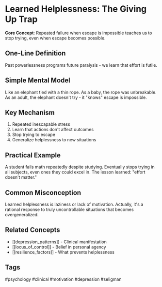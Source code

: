 # Learned Helplessness: The Giving Up Trap

**Core Concept**: Repeated failure when escape is impossible teaches us to stop trying, even when escape becomes possible.

## One-Line Definition
Past powerlessness programs future paralysis - we learn that effort is futile.

## Simple Mental Model
Like an elephant tied with a thin rope. As a baby, the rope was unbreakable. As an adult, the elephant doesn't try - it "knows" escape is impossible.

## Key Mechanism
1. Repeated inescapable stress
2. Learn that actions don't affect outcomes
3. Stop trying to escape
4. Generalize helplessness to new situations

## Practical Example
A student fails math repeatedly despite studying. Eventually stops trying in all subjects, even ones they could excel in. The lesson learned: "effort doesn't matter."

## Common Misconception
Learned helplessness is laziness or lack of motivation. Actually, it's a rational response to truly uncontrollable situations that becomes overgeneralized.

## Related Concepts
- [[depression_patterns]] - Clinical manifestation
- [[locus_of_control]] - Belief in personal agency
- [[resilience_factors]] - What prevents helplessness

## Tags
#psychology #clinical #motivation #depression #seligman